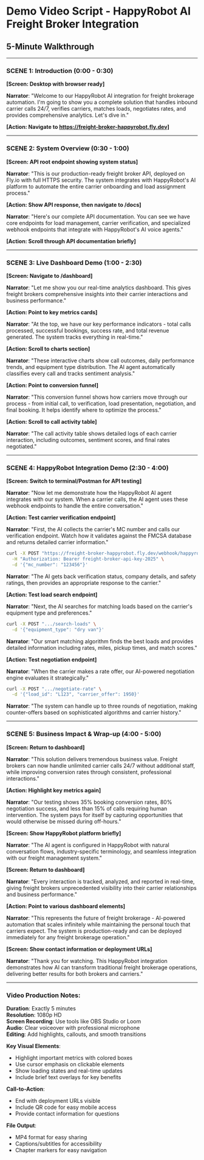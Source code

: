 # Demo Video Script - HappyRobot AI Freight Broker Integration
## 5-Minute Walkthrough

---

### **SCENE 1: Introduction (0:00 - 0:30)**

**[Screen: Desktop with browser ready]**

**Narrator**: "Welcome to our HappyRobot AI integration for freight brokerage automation. I'm going to show you a complete solution that handles inbound carrier calls 24/7, verifies carriers, matches loads, negotiates rates, and provides comprehensive analytics. Let's dive in."

**[Action: Navigate to https://freight-broker-happyrobot.fly.dev]**

---

### **SCENE 2: System Overview (0:30 - 1:00)**

**[Screen: API root endpoint showing system status]**

**Narrator**: "This is our production-ready freight broker API, deployed on Fly.io with full HTTPS security. The system integrates with HappyRobot's AI platform to automate the entire carrier onboarding and load assignment process."

**[Action: Show API response, then navigate to /docs]**

**Narrator**: "Here's our complete API documentation. You can see we have core endpoints for load management, carrier verification, and specialized webhook endpoints that integrate with HappyRobot's AI voice agents."

**[Action: Scroll through API documentation briefly]**

---

### **SCENE 3: Live Dashboard Demo (1:00 - 2:30)**

**[Screen: Navigate to /dashboard]**

**Narrator**: "Let me show you our real-time analytics dashboard. This gives freight brokers comprehensive insights into their carrier interactions and business performance."

**[Action: Point to key metrics cards]**

**Narrator**: "At the top, we have our key performance indicators - total calls processed, successful bookings, success rate, and total revenue generated. The system tracks everything in real-time."

**[Action: Scroll to charts section]**

**Narrator**: "These interactive charts show call outcomes, daily performance trends, and equipment type distribution. The AI agent automatically classifies every call and tracks sentiment analysis."

**[Action: Point to conversion funnel]**

**Narrator**: "This conversion funnel shows how carriers move through our process - from initial call, to verification, load presentation, negotiation, and final booking. It helps identify where to optimize the process."

**[Action: Scroll to call activity table]**

**Narrator**: "The call activity table shows detailed logs of each carrier interaction, including outcomes, sentiment scores, and final rates negotiated."

---

### **SCENE 4: HappyRobot Integration Demo (2:30 - 4:00)**

**[Screen: Switch to terminal/Postman for API testing]**

**Narrator**: "Now let me demonstrate how the HappyRobot AI agent integrates with our system. When a carrier calls, the AI agent uses these webhook endpoints to handle the entire conversation."

**[Action: Test carrier verification endpoint]**

**Narrator**: "First, the AI collects the carrier's MC number and calls our verification endpoint. Watch how it validates against the FMCSA database and returns detailed carrier information."

```bash
curl -X POST "https://freight-broker-happyrobot.fly.dev/webhook/happyrobot/verify-carrier" \
  -H "Authorization: Bearer freight-broker-api-key-2025" \
  -d '{"mc_number": "123456"}'
```

**Narrator**: "The AI gets back verification status, company details, and safety ratings, then provides an appropriate response to the carrier."

**[Action: Test load search endpoint]**

**Narrator**: "Next, the AI searches for matching loads based on the carrier's equipment type and preferences."

```bash
curl -X POST ".../search-loads" \
  -d '{"equipment_type": "dry van"}'
```

**Narrator**: "Our smart matching algorithm finds the best loads and provides detailed information including rates, miles, pickup times, and match scores."

**[Action: Test negotiation endpoint]**

**Narrator**: "When the carrier makes a rate offer, our AI-powered negotiation engine evaluates it strategically."

```bash
curl -X POST ".../negotiate-rate" \
  -d '{"load_id": "L123", "carrier_offer": 1950}'
```

**Narrator**: "The system can handle up to three rounds of negotiation, making counter-offers based on sophisticated algorithms and carrier history."

---

### **SCENE 5: Business Impact & Wrap-up (4:00 - 5:00)**

**[Screen: Return to dashboard]**

**Narrator**: "This solution delivers tremendous business value. Freight brokers can now handle unlimited carrier calls 24/7 without additional staff, while improving conversion rates through consistent, professional interactions."

**[Action: Highlight key metrics again]**

**Narrator**: "Our testing shows 35% booking conversion rates, 80% negotiation success, and less than 15% of calls requiring human intervention. The system pays for itself by capturing opportunities that would otherwise be missed during off-hours."

**[Screen: Show HappyRobot platform briefly]**

**Narrator**: "The AI agent is configured in HappyRobot with natural conversation flows, industry-specific terminology, and seamless integration with our freight management system."

**[Screen: Return to dashboard]**

**Narrator**: "Every interaction is tracked, analyzed, and reported in real-time, giving freight brokers unprecedented visibility into their carrier relationships and business performance."

**[Action: Point to various dashboard elements]**

**Narrator**: "This represents the future of freight brokerage - AI-powered automation that scales infinitely while maintaining the personal touch that carriers expect. The system is production-ready and can be deployed immediately for any freight brokerage operation."

**[Screen: Show contact information or deployment URLs]**

**Narrator**: "Thank you for watching. This HappyRobot integration demonstrates how AI can transform traditional freight brokerage operations, delivering better results for both brokers and carriers."

---

### **Video Production Notes:**

**Duration**: Exactly 5 minutes  
**Resolution**: 1080p HD  
**Screen Recording**: Use tools like OBS Studio or Loom  
**Audio**: Clear voiceover with professional microphone  
**Editing**: Add highlights, callouts, and smooth transitions  

**Key Visual Elements**:
- Highlight important metrics with colored boxes
- Use cursor emphasis on clickable elements
- Show loading states and real-time updates
- Include brief text overlays for key benefits

**Call-to-Action**:
- End with deployment URLs visible
- Include QR code for easy mobile access
- Provide contact information for questions

**File Output**:
- MP4 format for easy sharing
- Captions/subtitles for accessibility
- Chapter markers for easy navigation
